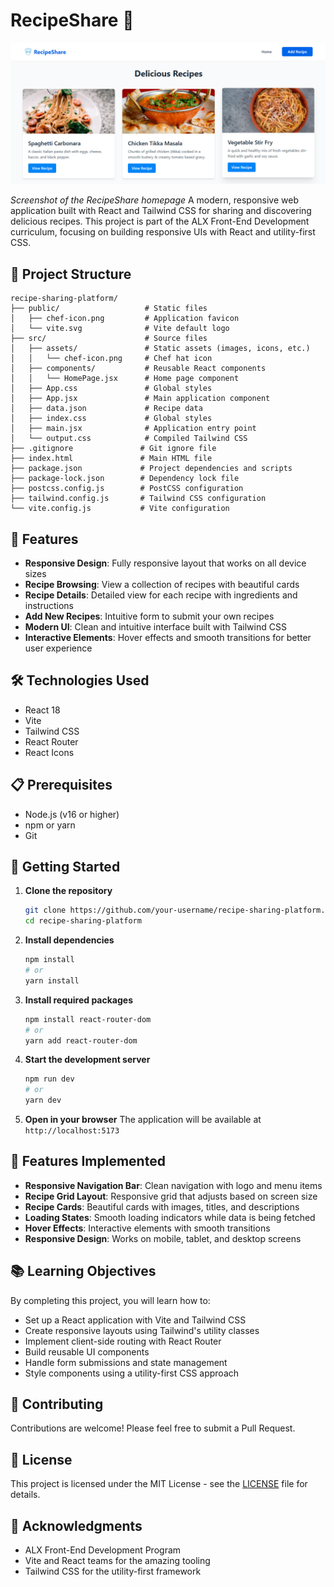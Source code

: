 # RecipeShare 🍳

![RecipeShare Homepage](./public/RecipeShare-HomePage.png)

*Screenshot of the RecipeShare homepage*
A modern, responsive web application built with React and Tailwind CSS for sharing and discovering delicious recipes. This project is part of the ALX Front-End Development curriculum, focusing on building responsive UIs with React and utility-first CSS.

## 📂 Project Structure

```
recipe-sharing-platform/
├── public/                   # Static files
│   ├── chef-icon.png         # Application favicon
│   └── vite.svg              # Vite default logo
├── src/                      # Source files
│   ├── assets/               # Static assets (images, icons, etc.)
│   │   └── chef-icon.png     # Chef hat icon
│   ├── components/           # Reusable React components
│   │   └── HomePage.jsx      # Home page component
│   ├── App.css               # Global styles
│   ├── App.jsx               # Main application component
│   ├── data.json             # Recipe data
│   ├── index.css             # Global styles
│   ├── main.jsx              # Application entry point
│   └── output.css            # Compiled Tailwind CSS
├── .gitignore               # Git ignore file
├── index.html               # Main HTML file
├── package.json             # Project dependencies and scripts
├── package-lock.json        # Dependency lock file
├── postcss.config.js        # PostCSS configuration
├── tailwind.config.js       # Tailwind CSS configuration
└── vite.config.js           # Vite configuration
```

## 🚀 Features

- **Responsive Design**: Fully responsive layout that works on all device sizes
- **Recipe Browsing**: View a collection of recipes with beautiful cards
- **Recipe Details**: Detailed view for each recipe with ingredients and instructions
- **Add New Recipes**: Intuitive form to submit your own recipes
- **Modern UI**: Clean and intuitive interface built with Tailwind CSS
- **Interactive Elements**: Hover effects and smooth transitions for better user experience

## 🛠️ Technologies Used

- React 18
- Vite
- Tailwind CSS
- React Router
- React Icons

## 📋 Prerequisites

- Node.js (v16 or higher)
- npm or yarn
- Git

## 🚀 Getting Started

1. **Clone the repository**
   ```bash
   git clone https://github.com/your-username/recipe-sharing-platform.git
   cd recipe-sharing-platform
   ```

2. **Install dependencies**
   ```bash
   npm install
   # or
   yarn install
   ```

3. **Install required packages**
   ```bash
   npm install react-router-dom
   # or
   yarn add react-router-dom
   ```

4. **Start the development server**
   ```bash
   npm run dev
   # or
   yarn dev
   ```

5. **Open in your browser**
   The application will be available at `http://localhost:5173`

## 🎨 Features Implemented

- **Responsive Navigation Bar**: Clean navigation with logo and menu items
- **Recipe Grid Layout**: Responsive grid that adjusts based on screen size
- **Recipe Cards**: Beautiful cards with images, titles, and descriptions
- **Loading States**: Smooth loading indicators while data is being fetched
- **Hover Effects**: Interactive elements with smooth transitions
- **Responsive Design**: Works on mobile, tablet, and desktop screens


## 📚 Learning Objectives

By completing this project, you will learn how to:

- Set up a React application with Vite and Tailwind CSS
- Create responsive layouts using Tailwind's utility classes
- Implement client-side routing with React Router
- Build reusable UI components
- Handle form submissions and state management
- Style components using a utility-first CSS approach

## 🤝 Contributing

Contributions are welcome! Please feel free to submit a Pull Request.

## 📄 License

This project is licensed under the MIT License - see the [LICENSE](LICENSE) file for details.

## 🙏 Acknowledgments

- ALX Front-End Development Program
- Vite and React teams for the amazing tooling
- Tailwind CSS for the utility-first framework
